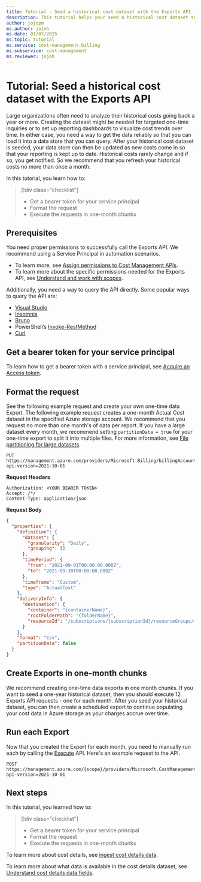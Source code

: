 ```yaml
---
title: Tutorial - Seed a historical cost dataset with the Exports API
description: This tutorial helps your seed a historical cost dataset to visualize cost trends over time.
author: jojopm
ms.author: jojoh
ms.date: 01/07/2025
ms.topic: tutorial
ms.service: cost-management-billing
ms.subservice: cost-management
ms.reviewer: jojoh
---
```


# Tutorial: Seed a historical cost dataset with the Exports API

Large organizations often need to analyze their historical costs going back a year or more. Creating the dataset might be needed for targeted one-time inquiries or to set up reporting dashboards to visualize cost trends over time. In either case, you need a way to get the data reliably so that you can load it into a data store that you can query. After your historical cost dataset is seeded, your data store can then be updated as new costs come in so that your reporting is kept up to date. Historical costs rarely change and if so, you get notified. So we recommend that you refresh your historical costs no more than once a month.

In this tutorial, you learn how to:

> [!div class="checklist"]
> * Get a bearer token for your service principal
> * Format the request
> * Execute the requests in one-month chunks

## Prerequisites

You need proper permissions to successfully call the Exports API. We recommend using a Service Principal in automation scenarios.

- To learn more, see [Assign permissions to Cost Management APIs](cost-management-api-permissions.md).
- To learn more about the specific permissions needed for the Exports API, see [Understand and work with scopes](../costs/understand-work-scopes.md).

Additionally, you need a way to query the API directly. Some popular ways to query the API are:

- [Visual Studio](/aspnet/core/test/http-files)
- [Insomnia](https://insomnia.rest/)
- [Bruno](https://www.usebruno.com/)
- PowerShell’s [Invoke-RestMethod](https://powershellcookbook.com/recipe/Vlhv/interact-with-rest-based-web-apis)
- [Curl](https://curl.se/docs/httpscripting.html)

## Get a bearer token for your service principal

To learn how to get a bearer token with a service principal, see [Acquire an Access token](/rest/api/azure/#acquire-an-access-token).

## Format the request

See the following example request and create your own one-time data Export. The following example request creates a one-month Actual Cost dataset in the specified Azure storage account. We recommend that you request no more than one month's of data per report. If you have a large dataset every month, we recommend setting `partitionData = true` for your one-time export to split it into multiple files. For more information, see [File partitioning for large datasets](../costs/tutorial-export-acm-data.md#file-partitioning-for-large-datasets).

```http
PUT https://management.azure.com/providers/Microsoft.Billing/billingAccounts/{enrollmentId}/providers/Microsoft.CostManagement/exports/{ExportName}?api-version=2021-10-01
```


**Request Headers**

```
Authorization: <YOUR BEARER TOKEN>
Accept: /*/
Content-Type: application/json
```

**Request Body**

```json
{
  "properties": {
    "definition": {
      "dataset": {
        "granularity": "Daily",
        "grouping": []
      },
      "timePeriod": {
        "from": "2021-09-01T00:00:00.000Z",
        "to": "2021-09-30T00:00:00.000Z"
      },
      "timeframe": "Custom",
      "type": "ActualCost"
    },
    "deliveryInfo": {
      "destination": {
        "container": "{containerName}",
        "rootFolderPath": "{folderName}",
        "resourceId": "/subscriptions/{subscriptionId}/resourceGroups/{resourceGroupName}/providers/Microsoft.Storage/storageAccounts/{storageAccountName}"
      }
    },
    "format": "Csv",
    "partitionData": false
  }
}
```

## Create Exports in one-month chunks

We recommend creating one-time data exports in one month chunks. If you want to seed a one-year historical dataset, then you should execute 12 Exports API requests - one for each month. After you seed your historical dataset, you can then create a scheduled export to continue populating your cost data in Azure storage as your charges accrue over time.

## Run each Export

Now that you created the Export for each month, you need to manually run each by calling the [Execute](/rest/api/cost-management/exports/execute) API. Here's an example request to the API.

```http
POST https://management.azure.com/{scope}/providers/Microsoft.CostManagement/exports/{exportName}/run?api-version=2021-10-01
```

## Next steps

In this tutorial, you learned how to:

> [!div class="checklist"]
> * Get a bearer token for your service principal
> * Format the request
> * Execute the requests in one-month chunks

To learn more about cost details, see [ingest cost details data](automation-ingest-usage-details-overview.md).

To learn more about what data is available in the cost details dataset, see [Understand cost details data fields](understand-usage-details-fields.md).
